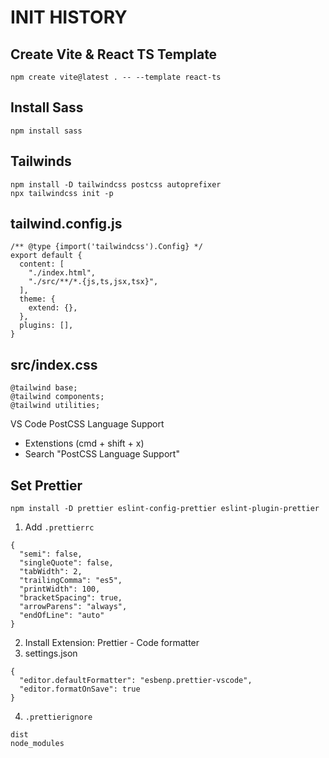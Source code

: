 # INIT HISTORY

## Create Vite & React TS Template

```
npm create vite@latest . -- --template react-ts
```

<!-- code markup -->

## Install Sass

```
npm install sass
```

## Tailwinds

```
npm install -D tailwindcss postcss autoprefixer
npx tailwindcss init -p
```

## tailwind.config.js

```
/** @type {import('tailwindcss').Config} */
export default {
  content: [
    "./index.html",
    "./src/**/*.{js,ts,jsx,tsx}",
  ],
  theme: {
    extend: {},
  },
  plugins: [],
}
```

## src/index.css

```
@tailwind base;
@tailwind components;
@tailwind utilities;
```

VS Code PostCSS Language Support

- Extenstions (cmd + shift + x)
- Search "PostCSS Language Support"

## Set Prettier

```
npm install -D prettier eslint-config-prettier eslint-plugin-prettier
```

1.  Add `.prettierrc`

```
{
  "semi": false,
  "singleQuote": false,
  "tabWidth": 2,
  "trailingComma": "es5",
  "printWidth": 100,
  "bracketSpacing": true,
  "arrowParens": "always",
  "endOfLine": "auto"
}
```

2. Install Extension: Prettier - Code formatter
3. settings.json

```
{
  "editor.defaultFormatter": "esbenp.prettier-vscode",
  "editor.formatOnSave": true
}
```

4. `.prettierignore`

```
dist
node_modules
```
